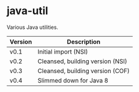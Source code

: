# java-util
Various Java utilities.

| Version | Description |
| :------- | ----------- |
| v0.1 | Initial import (NSI) |
| v0.2 | Cleansed, building version (NSI) |
| v0.3 | Cleansed, building version (COF) |
| v0.4 | Slimmed down for Java 8 |
